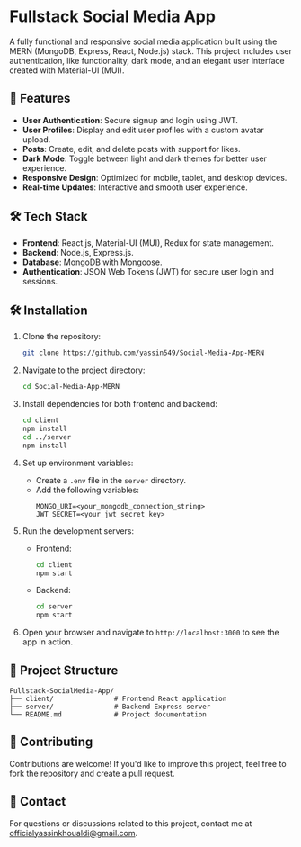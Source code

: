 # Fullstack Social Media App  

A fully functional and responsive social media application built using the MERN (MongoDB, Express, React, Node.js) stack. This project includes user authentication, like functionality, dark mode, and an elegant user interface created with Material-UI (MUI).  

## 🚀 Features  
- **User Authentication**: Secure signup and login using JWT.  
- **User Profiles**: Display and edit user profiles with a custom avatar upload.  
- **Posts**: Create, edit, and delete posts with support for likes.  
- **Dark Mode**: Toggle between light and dark themes for better user experience.  
- **Responsive Design**: Optimized for mobile, tablet, and desktop devices.  
- **Real-time Updates**: Interactive and smooth user experience.  

## 🛠️ Tech Stack  
- **Frontend**: React.js, Material-UI (MUI), Redux for state management.  
- **Backend**: Node.js, Express.js.  
- **Database**: MongoDB with Mongoose.  
- **Authentication**: JSON Web Tokens (JWT) for secure user login and sessions.  

## 🛠️ Installation  

1. Clone the repository:  
   ```bash  
   git clone https://github.com/yassin549/Social-Media-App-MERN  
   ```  

2. Navigate to the project directory:  
   ```bash  
   cd Social-Media-App-MERN 
   ```  

3. Install dependencies for both frontend and backend:  
   ```bash  
   cd client  
   npm install  
   cd ../server  
   npm install  
   ```  

4. Set up environment variables:  
   - Create a `.env` file in the `server` directory.  
   - Add the following variables:  
     ```env  
     MONGO_URI=<your_mongodb_connection_string>  
     JWT_SECRET=<your_jwt_secret_key>  
     ```  

5. Run the development servers:  
   - Frontend:  
     ```bash  
     cd client  
     npm start  
     ```  
   - Backend:  
     ```bash  
     cd server  
     npm start  
     ```  

6. Open your browser and navigate to `http://localhost:3000` to see the app in action.  

## 📂 Project Structure  

```plaintext  
Fullstack-SocialMedia-App/  
├── client/               # Frontend React application  
├── server/               # Backend Express server   
└── README.md             # Project documentation  
```  

## 📝 Contributing  
Contributions are welcome! If you'd like to improve this project, feel free to fork the repository and create a pull request.  

## 🤝 Contact  
For questions or discussions related to this project, contact me at officialyassinkhoualdi@gmail.com.


